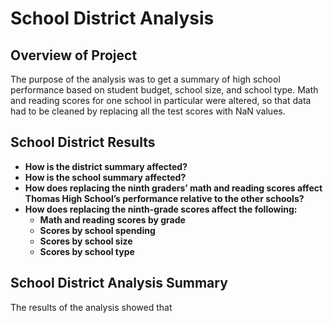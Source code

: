 # School District Analysis

## Overview of Project
The purpose of the analysis was to get a summary of high school performance based on student budget, school size, and school type. Math and reading scores for one school in particular were altered, so that data had to be cleaned by replacing all the test scores with NaN values.

## School District Results
- **How is the district summary affected?** <br/>
- **How is the school summary affected?** <br/>
- **How does replacing the ninth graders’ math and reading scores affect Thomas High School’s performance relative to the other schools?** <br/>
- **How does replacing the ninth-grade scores affect the following:** <br/>
    - **Math and reading scores by grade** <br/>
    - **Scores by school spending** <br/>
    - **Scores by school size** <br/>
    - **Scores by school type** <br/>

## School District Analysis Summary
The results of the analysis showed that 

